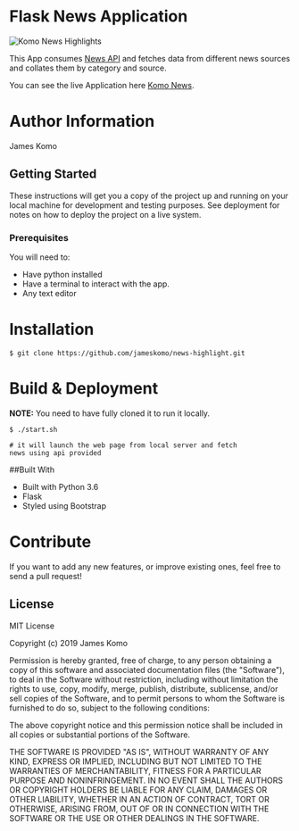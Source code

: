 # Flask News Application

![Komo News Highlights](https://bobcat.grahamdigital.com/image/upload/view?width=1280&height=720&method=crop&url=https://media.wsls.com/photo/2017/04/24/Whats%20News%20Today_1493062809311_9576980_ver1.0.png)

This App consumes [News API](https://newsapi.org/) and fetches data from different news sources and collates them by category and source.

You can see the live Application here [Komo News](https://komo-news-highlight.herokuapp.com/).

Author Information
========
James Komo 

## Getting Started

These instructions will get you a copy of the project up and running on your local machine for development and testing purposes. See deployment for notes on how to deploy the project on a live system.

### Prerequisites

You will need to:

-   Have python installed
-   Have a terminal to interact with the app.
-   Any text editor


Installation
========

    $ git clone https://github.com/jameskomo/news-highlight.git


Build & Deployment
========

**NOTE:** You need to have fully cloned it to run it locally.


    $ ./start.sh 

    # it will launch the web page from local server and fetch 
    news using api provided

##Built With

- Built with Python 3.6
- Flask
- Styled using Bootstrap


Contribute
========

If you want to add any new features, or improve existing ones, feel free to send a pull request!

## License

MIT License

Copyright (c) 2019 James Komo

Permission is hereby granted, free of charge, to any person obtaining a copy
of this software and associated documentation files (the "Software"), to deal
in the Software without restriction, including without limitation the rights
to use, copy, modify, merge, publish, distribute, sublicense, and/or sell
copies of the Software, and to permit persons to whom the Software is
furnished to do so, subject to the following conditions:

The above copyright notice and this permission notice shall be included in all
copies or substantial portions of the Software.

THE SOFTWARE IS PROVIDED "AS IS", WITHOUT WARRANTY OF ANY KIND, EXPRESS OR
IMPLIED, INCLUDING BUT NOT LIMITED TO THE WARRANTIES OF MERCHANTABILITY,
FITNESS FOR A PARTICULAR PURPOSE AND NONINFRINGEMENT. IN NO EVENT SHALL THE
AUTHORS OR COPYRIGHT HOLDERS BE LIABLE FOR ANY CLAIM, DAMAGES OR OTHER
LIABILITY, WHETHER IN AN ACTION OF CONTRACT, TORT OR OTHERWISE, ARISING FROM,
OUT OF OR IN CONNECTION WITH THE SOFTWARE OR THE USE OR OTHER DEALINGS IN THE
SOFTWARE.

